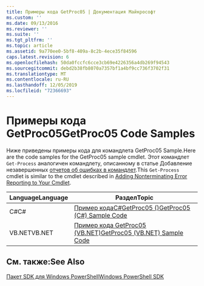 ```yaml
---
title: Примеры кода GetProc05 | Документация Майкрософт
ms.custom: ''
ms.date: 09/13/2016
ms.reviewer: ''
ms.suite: ''
ms.tgt_pltfrm: ''
ms.topic: article
ms.assetid: 9a770ee0-5bf8-409a-8c2b-4ece35f84596
caps.latest.revision: 6
ms.openlocfilehash: 50da0fccfc6cce3cb69e4226356a4db269f94543
ms.sourcegitcommit: debd2b38fb8070a7357bf1a4bf9cc736f3702f31
ms.translationtype: MT
ms.contentlocale: ru-RU
ms.lasthandoff: 12/05/2019
ms.locfileid: "72366693"
---
```

# <a name="getproc05-code-samples"></a><span data-ttu-id="01e5a-102">Примеры кода GetProc05</span><span class="sxs-lookup"><span data-stu-id="01e5a-102">GetProc05 Code Samples</span></span>

<span data-ttu-id="01e5a-103">Ниже приведены примеры кода для командлета GetProc05 Sample.</span><span class="sxs-lookup"><span data-stu-id="01e5a-103">Here are the code samples for the GetProc05 sample cmdlet.</span></span> <span data-ttu-id="01e5a-104">Этот командлет `Get-Process` аналогичен командлету, описанному в статье Добавление незавершенных [отчетов об ошибках в командлет](../cmdlet/adding-non-terminating-error-reporting-to-your-cmdlet.md).</span><span class="sxs-lookup"><span data-stu-id="01e5a-104">This `Get-Process` cmdlet is similar to the cmdlet described in [Adding Nonterminating Error Reporting to Your Cmdlet](../cmdlet/adding-non-terminating-error-reporting-to-your-cmdlet.md).</span></span>

|<span data-ttu-id="01e5a-105">Language</span><span class="sxs-lookup"><span data-stu-id="01e5a-105">Language</span></span>|<span data-ttu-id="01e5a-106">Раздел</span><span class="sxs-lookup"><span data-stu-id="01e5a-106">Topic</span></span>|
|--------------|-----------|
|<span data-ttu-id="01e5a-107">C#</span><span class="sxs-lookup"><span data-stu-id="01e5a-107">C#</span></span>|[<span data-ttu-id="01e5a-108">Пример кодаC#GetProc05 ()</span><span class="sxs-lookup"><span data-stu-id="01e5a-108">GetProc05 (C#) Sample Code</span></span>](./getproc05-csharp-sample-code.md)|
|<span data-ttu-id="01e5a-109">VB.NET</span><span class="sxs-lookup"><span data-stu-id="01e5a-109">VB.NET</span></span>|[<span data-ttu-id="01e5a-110">Пример кода GetProc05 (VB.NET)</span><span class="sxs-lookup"><span data-stu-id="01e5a-110">GetProc05 (VB.NET) Sample Code</span></span>](./getproc05-vb-net-sample-code.md)|

## <a name="see-also"></a><span data-ttu-id="01e5a-111">См. также:</span><span class="sxs-lookup"><span data-stu-id="01e5a-111">See Also</span></span>

[<span data-ttu-id="01e5a-112">Пакет SDK для Windows PowerShell</span><span class="sxs-lookup"><span data-stu-id="01e5a-112">Windows PowerShell SDK</span></span>](../windows-powershell-reference.md)